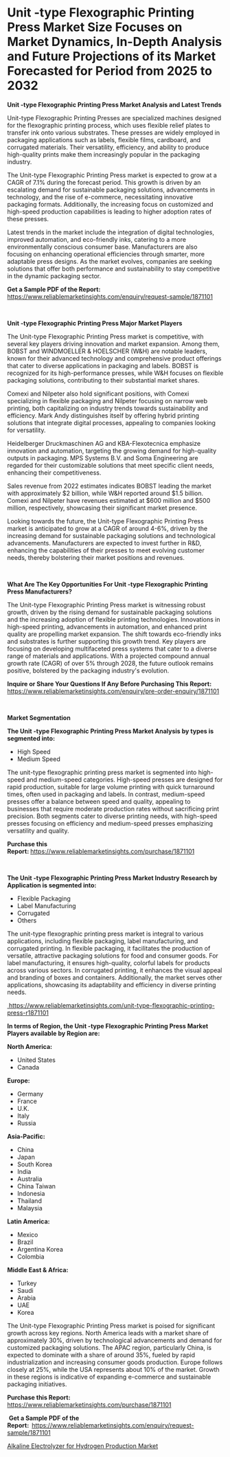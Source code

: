<p><h1>Unit -type Flexographic Printing Press Market Size Focuses on Market Dynamics, In-Depth Analysis and Future Projections of its Market Forecasted for Period from 2025 to 2032</h1></p><p><strong>Unit -type Flexographic Printing Press Market Analysis and Latest Trends</strong></p>
<p><p>Unit-type Flexographic Printing Presses are specialized machines designed for the flexographic printing process, which uses flexible relief plates to transfer ink onto various substrates. These presses are widely employed in packaging applications such as labels, flexible films, cardboard, and corrugated materials. Their versatility, efficiency, and ability to produce high-quality prints make them increasingly popular in the packaging industry.</p><p>The Unit-type Flexographic Printing Press market is expected to grow at a CAGR of 7.1% during the forecast period. This growth is driven by an escalating demand for sustainable packaging solutions, advancements in technology, and the rise of e-commerce, necessitating innovative packaging formats. Additionally, the increasing focus on customized and high-speed production capabilities is leading to higher adoption rates of these presses. </p><p>Latest trends in the market include the integration of digital technologies, improved automation, and eco-friendly inks, catering to a more environmentally conscious consumer base. Manufacturers are also focusing on enhancing operational efficiencies through smarter, more adaptable press designs. As the market evolves, companies are seeking solutions that offer both performance and sustainability to stay competitive in the dynamic packaging sector.</p></p>
<p><strong>Get a Sample PDF of the Report:&nbsp;</strong> <a href="https://www.reliablemarketinsights.com/enquiry/request-sample/1871101?utm_campaign=2531&utm_medium=2&utm_source=Github&utm_content=ia&utm_term=28032025&utm_id=unit-type-flexographic-printing-press">https://www.reliablemarketinsights.com/enquiry/request-sample/1871101</a></p>
<p>&nbsp;</p>
<p><strong>Unit -type Flexographic Printing Press Major Market Players</strong></p>
<p><p>The Unit-type Flexographic Printing Press market is competitive, with several key players driving innovation and market expansion. Among them, BOBST and WINDMOELLER & HOELSCHER (W&H) are notable leaders, known for their advanced technology and comprehensive product offerings that cater to diverse applications in packaging and labels. BOBST is recognized for its high-performance presses, while W&H focuses on flexible packaging solutions, contributing to their substantial market shares.</p><p>Comexi and Nilpeter also hold significant positions, with Comexi specializing in flexible packaging and Nilpeter focusing on narrow web printing, both capitalizing on industry trends towards sustainability and efficiency. Mark Andy distinguishes itself by offering hybrid printing solutions that integrate digital processes, appealing to companies looking for versatility.</p><p>Heidelberger Druckmaschinen AG and KBA-Flexotecnica emphasize innovation and automation, targeting the growing demand for high-quality outputs in packaging. MPS Systems B.V. and Soma Engineering are regarded for their customizable solutions that meet specific client needs, enhancing their competitiveness.</p><p>Sales revenue from 2022 estimates indicates BOBST leading the market with approximately $2 billion, while W&H reported around $1.5 billion. Comexi and Nilpeter have revenues estimated at $600 million and $500 million, respectively, showcasing their significant market presence.</p><p>Looking towards the future, the Unit-type Flexographic Printing Press market is anticipated to grow at a CAGR of around 4-6%, driven by the increasing demand for sustainable packaging solutions and technological advancements. Manufacturers are expected to invest further in R&D, enhancing the capabilities of their presses to meet evolving customer needs, thereby bolstering their market positions and revenues.</p></p>
<p>&nbsp;</p>
<p><strong>What Are The Key Opportunities For Unit -type Flexographic Printing Press Manufacturers?</strong></p>
<p><p>The Unit-type Flexographic Printing Press market is witnessing robust growth, driven by the rising demand for sustainable packaging solutions and the increasing adoption of flexible printing technologies. Innovations in high-speed printing, advancements in automation, and enhanced print quality are propelling market expansion. The shift towards eco-friendly inks and substrates is further supporting this growth trend. Key players are focusing on developing multifaceted press systems that cater to a diverse range of materials and applications. With a projected compound annual growth rate (CAGR) of over 5% through 2028, the future outlook remains positive, bolstered by the packaging industry's evolution.</p></p>
<p><strong>Inquire or Share Your Questions If Any Before Purchasing This Report:</strong> <a href="https://www.reliablemarketinsights.com/enquiry/pre-order-enquiry/1871101?utm_campaign=2531&utm_medium=2&utm_source=Github&utm_content=ia&utm_term=28032025&utm_id=unit-type-flexographic-printing-press">https://www.reliablemarketinsights.com/enquiry/pre-order-enquiry/1871101</a></p>
<p>&nbsp;</p>
<p><strong>Market Segmentation</strong></p>
<p><strong>The Unit -type Flexographic Printing Press Market Analysis by types is segmented into:</strong></p>
<p><ul><li>High Speed</li><li>Medium Speed</li></ul></p>
<p><p>The unit-type flexographic printing press market is segmented into high-speed and medium-speed categories. High-speed presses are designed for rapid production, suitable for large volume printing with quick turnaround times, often used in packaging and labels. In contrast, medium-speed presses offer a balance between speed and quality, appealing to businesses that require moderate production rates without sacrificing print precision. Both segments cater to diverse printing needs, with high-speed presses focusing on efficiency and medium-speed presses emphasizing versatility and quality.</p></p>
<p><strong>Purchase this Report:&nbsp;</strong><a href="https://www.reliablemarketinsights.com/purchase/1871101?utm_campaign=2531&utm_medium=2&utm_source=Github&utm_content=ia&utm_term=28032025&utm_id=unit-type-flexographic-printing-press">https://www.reliablemarketinsights.com/purchase/1871101</a></p>
<p>&nbsp;</p>
<p><strong>The Unit -type Flexographic Printing Press Market Industry Research by Application is segmented into:</strong></p>
<p><ul><li>Flexible Packaging</li><li>Label Manufacturing</li><li>Corrugated</li><li>Others</li></ul></p>
<p><p>The unit-type flexographic printing press market is integral to various applications, including flexible packaging, label manufacturing, and corrugated printing. In flexible packaging, it facilitates the production of versatile, attractive packaging solutions for food and consumer goods. For label manufacturing, it ensures high-quality, colorful labels for products across various sectors. In corrugated printing, it enhances the visual appeal and branding of boxes and containers. Additionally, the market serves other applications, showcasing its adaptability and efficiency in diverse printing needs.</p></p>
<p><a href="https://www.reliablemarketinsights.com/unit-type-flexographic-printing-press-r1871101?utm_campaign=2531&utm_medium=2&utm_source=Github&utm_content=ia&utm_term=28032025&utm_id=unit-type-flexographic-printing-press">&nbsp;https://www.reliablemarketinsights.com/unit-type-flexographic-printing-press-r1871101</a></p>
<p><strong>In terms of Region, the Unit -type Flexographic Printing Press Market Players available by Region are:</strong></p>
<p>
    <p> <strong> North America: </strong>
        <ul>
            <li>United States</li>
            <li>Canada</li>
        </ul>
        </p> 
    <p> <strong> Europe: </strong>
        <ul>
            <li>Germany</li>
            <li>France</li>
            <li>U.K.</li>
            <li>Italy</li>
            <li>Russia</li>
        </ul>
        </p> 
    <p> <strong> Asia-Pacific: </strong>
        <ul>
            <li>China</li>
            <li>Japan</li>
            <li>South Korea</li>
            <li>India</li>
            <li>Australia</li>
            <li>China Taiwan</li>
            <li>Indonesia</li>
            <li>Thailand</li>
            <li>Malaysia</li>
        </ul>
        </p> 
    <p> <strong> Latin America: </strong>
        <ul>
            <li>Mexico</li>
            <li>Brazil</li>
            <li>Argentina Korea</li>
            <li>Colombia</li>
        </ul>
        </p> 
    <p> <strong> Middle East & Africa: </strong>
        <ul>
            <li>Turkey</li>
            <li>Saudi</li>
            <li>Arabia</li>
            <li>UAE</li>
            <li>Korea</li>
        </ul>
    </p>
    </p>
<p><p>The Unit-type Flexographic Printing Press market is poised for significant growth across key regions. North America leads with a market share of approximately 30%, driven by technological advancements and demand for customized packaging solutions. The APAC region, particularly China, is expected to dominate with a share of around 35%, fueled by rapid industrialization and increasing consumer goods production. Europe follows closely at 25%, while the USA represents about 10% of the market. Growth in these regions is indicative of expanding e-commerce and sustainable packaging initiatives.</p></p>
<p><strong>Purchase this Report: </strong><a href="https://www.reliablemarketinsights.com/purchase/1871101?utm_campaign=2531&utm_medium=2&utm_source=Github&utm_content=ia&utm_term=28032025&utm_id=unit-type-flexographic-printing-press">https://www.reliablemarketinsights.com/purchase/1871101</a></p>
<p>&nbsp;<strong>Get a Sample PDF of the Report:&nbsp;&nbsp;</strong><a href="https://www.reliablemarketinsights.com/enquiry/request-sample/1871101?utm_campaign=2531&utm_medium=2&utm_source=Github&utm_content=ia&utm_term=28032025&utm_id=unit-type-flexographic-printing-press">https://www.reliablemarketinsights.com/enquiry/request-sample/1871101</a></p>
<p><strong></strong></p>
<p><p><a href="https://github.com/techerghalim/Market-Research-Report-List-1/blob/main/alkaline-electrolyzer-for-hydrogen-production-market.md?utm_campaign=2531&utm_medium=2&utm_source=Github&utm_content=ia&utm_term=28032025&utm_id=unit-type-flexographic-printing-press">Alkaline Electrolyzer for Hydrogen Production Market</a></p></p>